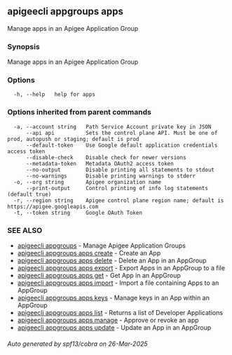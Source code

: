 ## apigeecli appgroups apps

Manage apps in an Apigee Application Group

### Synopsis

Manage apps in an Apigee Application Group

### Options

```
  -h, --help   help for apps
```

### Options inherited from parent commands

```
  -a, --account string   Path Service Account private key in JSON
      --api api          Sets the control plane API. Must be one of prod, autopush or staging; default is prod
      --default-token    Use Google default application credentials access token
      --disable-check    Disable check for newer versions
      --metadata-token   Metadata OAuth2 access token
      --no-output        Disable printing all statements to stdout
      --no-warnings      Disable printing warnings to stderr
  -o, --org string       Apigee organization name
      --print-output     Control printing of info log statements (default true)
  -r, --region string    Apigee control plane region name; default is https://apigee.googleapis.com
  -t, --token string     Google OAuth Token
```

### SEE ALSO

* [apigeecli appgroups](apigeecli_appgroups.md)	 - Manage Apigee Application Groups
* [apigeecli appgroups apps create](apigeecli_appgroups_apps_create.md)	 - Create an App
* [apigeecli appgroups apps delete](apigeecli_appgroups_apps_delete.md)	 - Delete an App in an AppGroup
* [apigeecli appgroups apps export](apigeecli_appgroups_apps_export.md)	 - Export Apps in an AppGroup to a file
* [apigeecli appgroups apps get](apigeecli_appgroups_apps_get.md)	 - Get App in an AppGroup
* [apigeecli appgroups apps import](apigeecli_appgroups_apps_import.md)	 - Import a file containing Apps to an AppGroup
* [apigeecli appgroups apps keys](apigeecli_appgroups_apps_keys.md)	 - Manage keys in an App within an AppGroup
* [apigeecli appgroups apps list](apigeecli_appgroups_apps_list.md)	 - Returns a list of Developer Applications
* [apigeecli appgroups apps manage](apigeecli_appgroups_apps_manage.md)	 - Approve or revoke an app
* [apigeecli appgroups apps update](apigeecli_appgroups_apps_update.md)	 - Update an App in an AppGroup

###### Auto generated by spf13/cobra on 26-Mar-2025
